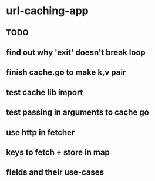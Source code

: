 # url-caching-app
## TODO
## find out why 'exit' doesn't break loop
## finish cache.go to make k,v pair
## test cache lib import
## test passing in arguments to cache go
## use http in fetcher

## keys to fetch + store in map

<!-- Fastly-Restarts
X-Served-By
Vary
Content-Length
Server
Etag
X-Content-Type-Options
Content-Language
Strict-Transport-Security
Age
X-Datadome
Content-Type
Set-Cookie
Date
Via
X-Cache
X-Is-Sg-Next-Page
Accept-Ranges
X-Timer
X-Cache-Hits
Cache-Control
Geo-Country-Code
X-Xss-Protection
Status Code: 200 OK -->

## fields and their use-cases

<!-- When caching URL metadata obtained from a GET request, you might want to consider storing key headers that can be useful for various purposes. Here are some common headers that could be practical to store in the cache:

Cache-Control:

This header provides directives for caching mechanisms in both requests and responses. It can be useful to determine the caching behavior specified by the server.
Expires:

Indicates the date and time after which the response is considered stale. This can be useful for understanding the freshness of the cached data.
Last-Modified:

Specifies the last modification date and time of the resource. It can be useful for conditional requests, allowing you to check if the resource has been modified since a certain date.
ETag:

Provides a unique identifier for the version of the resource. It can be used for efficient caching and conditional requests to check if the resource has changed.
Content-Type:

Specifies the media type of the resource. This can be helpful for handling different types of content appropriately.
Content-Length:

Indicates the size of the response body. This information can be useful for managing storage and understanding the payload size.
Pragma:

Used for backward compatibility with HTTP/1.0. It may include directives like "no-cache," which can influence caching behavior.
Allow:

Specifies the HTTP methods that are allowed for the resource. This can be useful for understanding the allowed actions on the resource.
Access-Control-Allow-Origin:

If you are dealing with cross-origin requests and need to implement CORS (Cross-Origin Resource Sharing), this header specifies which origins are permitted to access the resource.
Other custom headers:

Depending on the API and your specific use case, there might be custom headers containing relevant information specific to the resource or the application. These could include user-specific information, versioning details, or any other metadata relevant to your use case.
Remember to carefully review the API documentation to identify which headers are most relevant to your caching strategy and use case. Additionally, consider the privacy and security implications of caching certain information, especially if it involves sensitive data. -->